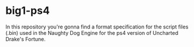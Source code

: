 # big1-ps4
In this repository you're gonna find a format specification for the script files (.bin) used in the Naughty Dog Engine for the ps4 version of Uncharted Drake's Fortune.
